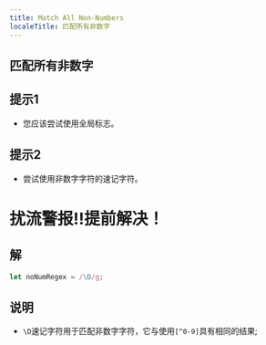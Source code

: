 ```yaml
---
title: Match All Non-Numbers
localeTitle: 匹配所有非数字
---
```

## 匹配所有非数字

## 提示1

*   您应该尝试使用全局标志。

## 提示2

*   尝试使用非数字字符的速记字符。

# 扰流警报!!提前解决！

## 解

```javascript
let noNumRegex = /\D/g; 
```

## 说明

*   `\D`速记字符用于匹配非数字字符，它与使用`[^0-9]`具有相同的结果;